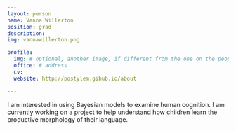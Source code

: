 ```yaml
---
layout: person
name: Vanna Willerton
position: grad
description:
img: vannawillerton.png

profile:
  img: # optional, another image, if different from the one on the people page
  office: # address
  cv:
  website: http://postylem.gihub.io/about

---
```


I am interested in using Bayesian models to examine human cognition. I am currently working on a project to help understand how children learn the productive morphology of their language.
